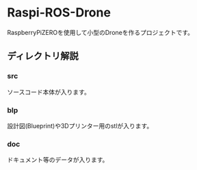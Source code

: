 # Raspi-ROS-Drone
RaspberryPiZEROを使用して小型のDroneを作るプロジェクトです。

## ディレクトリ解説

### src

ソースコード本体が入ります。

### blp

設計図(Blueprint)や3Dプリンター用のstlが入ります。

### doc

ドキュメント等のデータが入ります。
